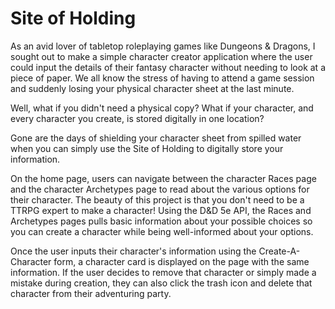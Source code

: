 # Site of Holding

As an avid lover of tabletop roleplaying games like Dungeons & Dragons, I sought out to make a simple character creator application where the user could input the details of their fantasy character without needing to look at a piece of paper.  We all know the stress of having to attend a game session and suddenly losing your physical character sheet at the last minute. 

Well, what if you didn't need a physical copy?
What if your character, and every character you create, is stored digitally in one location? 

Gone are the days of shielding your character sheet from spilled water when you can simply use the Site of Holding to digitally store your information. 

On the home page, users can navigate between the character Races page and the character Archetypes page to read about the various options for their character. The beauty of this project is that you don't need to be a TTRPG expert to make a character! Using the D&D 5e API, the Races and Archetypes pages pulls basic information about your possible choices so you can create a character while being well-informed about your options. 

Once the user inputs their character's information using the Create-A-Character form, a character card is displayed on the page with the same information. If the user decides to remove that character or simply made a mistake during creation, they can also click the trash icon and delete that character from their adventuring party. 